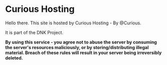# Curious Hosting
Hello there. This site is hosted by Curious Hosting - By @Curious.

It is part of the DNK Project.

**By using this service - you agree not to abuse the server by consuming the server's resources maliciously, or by storing/distributing illegal material. Breach of these rules will result in your server being irreversibly deleted.**